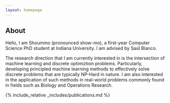 ```yaml
---
layout: homepage
---
```


## About

Hello, I am Shoummo (pronounced show-mo), a first-year Computer Science PhD student at Indiana University. I am advised by Saúl Blanco.

The research direction that I am currently interested in is the intersection of machine learning and discrete optimiztion problems. Particularly, developing principled machine learning methods to effectively solve discrete problems that are typically NP-Hard in nature. I am also interested in the application of such methods in real-world problems commonly found in fields such as Biology and Operations Research.

{% include_relative _includes/publications.md %}

